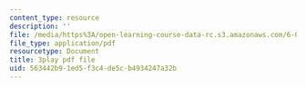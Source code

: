 ```yaml
---
content_type: resource
description: ''
file: /media/https%3A/open-learning-course-data-rc.s3.amazonaws.com/6-004-computation-structures-spring-2017/563442b91ed5f3c4de5cb4934247a32b_776ZuSOo6hg.pdf
file_type: application/pdf
resourcetype: Document
title: 3play pdf file
uid: 563442b9-1ed5-f3c4-de5c-b4934247a32b
---
```

